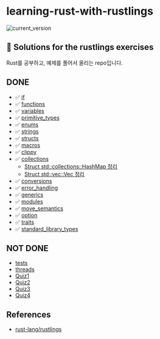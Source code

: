 # learning-rust-with-rustlings

![current_version](https://img.shields.io/badge/current_version-4.4.0-green)

## 🦀 Solutions for the rustlings exercises

Rust를 공부하고, 예제를 풀어서 올리는 repo입니다.

## DONE

- :white_check_mark: [if](./exercises/if)
- :white_check_mark: [functions](./exercises/functions)
- :white_check_mark: [variables](./exercises/variables)
- :white_check_mark: [primitive_types](./exercises/primitive_types)
- :white_check_mark: [enums](./exercises/enums)
- :white_check_mark: [strings](./exercises/strings)
- :white_check_mark: [structs](./exercises/structs)
- :white_check_mark: [macros](./exercises/macros)
- :white_check_mark: [clippy](./exercises/clippy)
- :white_check_mark: [collections](./exercises/collections)
  - [Struct std::collections::HashMap 정리](https://bossm0n5t3r.github.io/posts/70/)
  - [Struct std::vec::Vec 정리](https://bossm0n5t3r.github.io/posts/68/)
- :white_check_mark: [conversions](./exercises/conversions)
- :white_check_mark: [error_handling](./exercises/error_handling)
- :white_check_mark: [generics](./exercises/generics)
- :white_check_mark: [modules](./exercises/modules)
- :white_check_mark: [move_semantics](./exercises/move_semantics)
- :white_check_mark: [option](./exercises/option)
- :white_check_mark: [traits](./exercises/traits)
- :white_check_mark: [standard_library_types](./exercises/standard_library_types)

## NOT DONE

- [tests](./exercises/tests)
- [threads](./exercises/threads)
- [Quiz1](./exercises/quiz1.rs)
- [Quiz2](./exercises/quiz2.rs)
- [Quiz3](./exercises/quiz3.rs)
- [Quiz4](./exercises/quiz4.rs)

## References

- [rust-lang/rustlings](https://github.com/rust-lang/rustlings)
